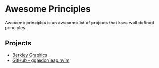 # Awesome Principles

Awesome principles is an awesome list of projects that have well defined principles.

## Projects

[bg]: https://berkeleygraphics.com/
[leap]: https://github.com/ggandor/leap.nvim#design-considerations-in-detail

- [Berkley Graphics][bg]
- [GitHub - ggandor/leap.nvim][leap]
